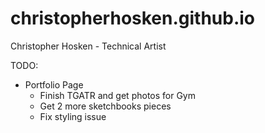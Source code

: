 # christopherhosken.github.io
Christopher Hosken - Technical Artist

TODO:
 - Portfolio Page
    - Finish TGATR and get photos for Gym 
    - Get 2 more sketchbooks pieces
    - Fix styling issue